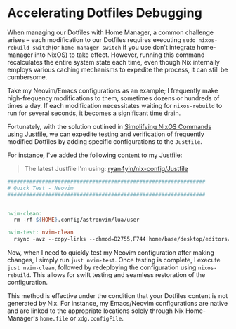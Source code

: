 # Accelerating Dotfiles Debugging

When managing our Dotfiles with Home Manager, a common challenge arises – each
modification to our Dotfiles requires executing `sudo nixos-rebuild switch`(or
`home-manager switch` if you use don't integrate home-manager into NixOS) to take effect.
However, running this command recalculates the entire system state each time, even though
Nix internally employs various caching mechanisms to expedite the process, it can still be
cumbersome.

Take my Neovim/Emacs configurations as an example; I frequently make high-frequency
modifications to them, sometimes dozens or hundreds of times a day. If each modification
necessitates waiting for `nixos-rebuild` to run for several seconds, it becomes a
significant time drain.

Fortunately, with the solution outlined in
[Simplifying NixOS Commands using Justfile](./simplify-nixos-related-commands.md), we can
expedite testing and verification of frequently modified Dotfiles by adding specific
configurations to the `Justfile`.

For instance, I've added the following content to my Justfile:

> The latest Justfile I'm using:
> [ryan4yin/nix-config/Justfile](https://github.com/ryan4yin/nix-config/blob/main/Justfile)

```Makefile
###############################################################
# Quick Test - Neovim
###############################################################


nvim-clean:
  rm -rf ${HOME}.config/astronvim/lua/user

nvim-test: nvim-clean
  rsync -avz --copy-links --chmod=D2755,F744 home/base/desktop/editors/neovim/astronvim_user/ ${HOME}/.config/astronvim/lua/user
```

Now, when I need to quickly test my Neovim configuration after making changes, I simply
run `just nvim-test`. Once testing is complete, I execute `just nvim-clean`, followed by
redeploying the configuration using `nixos-rebuild`. This allows for swift testing and
seamless restoration of the configuration.

This method is effective under the condition that your Dotfiles content is not generated
by Nix. For instance, my Emacs/Neovim configurations are native and are linked to the
appropriate locations solely through Nix Home-Manager's `home.file` or `xdg.configFile`.
